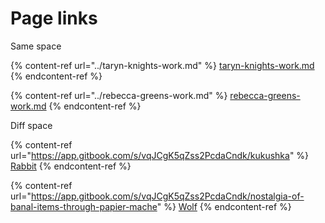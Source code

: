 # Page links

Same space

{% content-ref url="../taryn-knights-work.md" %}
[taryn-knights-work.md](../taryn-knights-work.md)
{% endcontent-ref %}

{% content-ref url="../rebecca-greens-work.md" %}
[rebecca-greens-work.md](../rebecca-greens-work.md)
{% endcontent-ref %}

Diff space

{% content-ref url="https://app.gitbook.com/s/vqJCgK5qZss2PcdaCndk/kukushka" %}
[Rabbit](https://app.gitbook.com/s/vqJCgK5qZss2PcdaCndk/kukushka)
{% endcontent-ref %}

{% content-ref url="https://app.gitbook.com/s/vqJCgK5qZss2PcdaCndk/nostalgia-of-banal-items-through-papier-mache" %}
[Wolf](https://app.gitbook.com/s/vqJCgK5qZss2PcdaCndk/nostalgia-of-banal-items-through-papier-mache)
{% endcontent-ref %}
